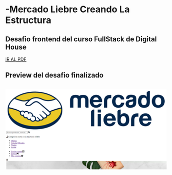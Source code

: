 # -Mercado Liebre Creando La Estructura

## Desafio frontend del curso FullStack de Digital House


<a href="https://github.com/ROBERT-Gimenez/ML_Maquetado/blob/master/Objetivo/M04C02%20-%20Ejercitaci%C3%B3n_Mercado_Liebre_Maquetado.pdf">IR AL PDF</a>

<h2>Preview del desafio finalizado<h2>

<img src="https://github.com/ROBERT-Gimenez/Trabajos_Practicos_Formar/blob/master/5-Mercado_Liebre_1_Maquetado/public/images/preview.PNG">
